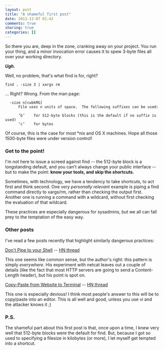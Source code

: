 ```yaml
---
layout: post
title: "A shameful first post"
date: 2013-12-07 01:42
comments: true
sharing: true
categories: []
---
```


So there you are, deep in the zone, cranking away on your project. You run your thing, and
a minor invocation error causes it to spew 3-byte files all over your working directory.

***Ugh.***

Well, no problem, that's what find is for, right?

	find . -size 3 | xargs rm

... Right? Wrong. From the man page:

      -size n[cwbkMG]
          File uses n units of space.  The following suffixes can be used:

          ‘b’    for 512-byte blocks (this is the default if no suffix is used)
          ‘c’    for bytes

Of course, this is the case for most *nix and OS X machines. Hope all those 1500-byte files
were under version control!

### Get to the point!
I'm not here to issue a screed against find -- the 512-byte block is
a longstanding default, and you can't always change your public interface --
but to make the point: **know your tools, and skip the shortcuts.**

Sometimes, with technology, we have a tendency to take shortcuts, to act first and think
second. One *very personally relevant* example is piping a find command
directly to xargs/rm, rather than checking the output first. Another one is running
a command with a wildcard, without first checking the evaluation of that wildcard.

These practices are especially dangerous for sysadmins, but we all can fall prey to the
temptation of the easy way.

### Other posts
I've read a few posts recently that highlight similarly dangerous practices:

[Don't Pipe to your Shell](http://blog.existentialize.com/dont-pipe-to-your-shell.html) -- [HN thread](https://news.ycombinator.com/item?id=6650987)

This one seems like common sense, but the author's right: this pattern is simply *everywhere*.
His experiment with netcat leaves out a couple of details (like the fact that most HTTP servers are going to send a Content-Length header), but his point is spot on.

[Copy-Paste from Website to Terminal](http://thejh.net/misc/website-terminal-copy-paste) -- [HN thread](https://news.ycombinator.com/item?id=5508225)

This one is especially devious! I think most people's answer to this will be to copy/paste
into an editor. This is all well and good, unless you use vi and the attacker knows it ;)

### P.S.
The shameful part about this first post is that, once upon a time, I knew very well that
512-byte blocks were the default for find. But, because I got so used to specifying a filesize
in kilobytes (or more), I let myself get tempted into a shortcut.
